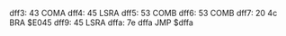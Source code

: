 dff3: 43     COMA
dff4: 45     LSRA
dff5: 53     COMB
dff6: 53     COMB
dff7: 20 4c  BRA    $E045
dff9: 45     LSRA
dffa: 7e dffa     JMP    $dffa
